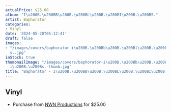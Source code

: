 ```yaml
---
actualPrice: $25.00
album: "I\u200B.\u200BB\u200B.\u200BL\u200B.\u200BI\u200B.\u200BS."
artist: Baphorator
categories:
- Vinyl
date: '2024-05-20T05:12:41'
draft: false
images:
- "/images/covers/baphorator-i\u200B.\u200Bb\u200B.\u200Bl\u200B.\u200Bi\u200B.\u200B\
  s..jpg"
inStock: true
thumbnailImage: "/images/covers/baphorator-i\u200B.\u200Bb\u200B.\u200Bl\u200B.\u200B\
  i\u200B.\u200Bs.-thumb.jpg"
title: "Baphorator - I\u200B.\u200BB\u200B.\u200BL\u200B.\u200BI\u200B.\u200BS."
---
```


## Vinyl
* Purchase from [NWN Productions](http://shop.nwnprod.com/index.php?route=product/product&path=75&product_id=50138&sort=pd.name&order=ASC) for $25.00
